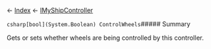 ← [Index](Api-Index) ← [IMyShipController](Sandbox.ModAPI.Ingame.IMyShipController)

```csharp[bool](System.Boolean) ControlWheels```##### Summary

Gets or sets whether wheels are being controlled by this controller.

